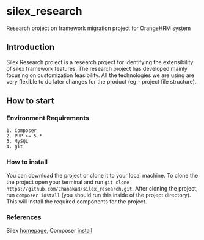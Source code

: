 # silex_research
Research project on framework migration project for OrangeHRM system

## Introduction
Silex Research project is a research project for identifying the extensibility of silex framework features. The research project has developed mainly focusing on customization feasibility. All the technologies we are using are very flexible to do later changes for the product (eg:- project file structure).
## How to start
### Environment Requirements
```
1. Composer
2. PHP >= 5.*
3. MySQL
4. git
```
### How to install
You can download the project or clone it to your local machine. To clone the the project open your terminal and run ```git clone https://github.com/ChanakaR/silex_research.git```. After cloning the project, run ```composer install``` (you should run this inside of the project directory). This will install the required components for the project.

### References
Silex [homepage](http://silex.sensiolabs.org/doc/master/), 
Composer [install](https://getcomposer.org/)

